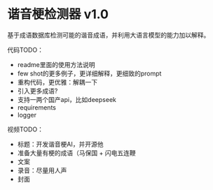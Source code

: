 # 谐音梗检测器 v1.0
基于成语数据库检测可能的谐音成语，并利用大语言模型的能力加以解释。

代码TODO：
- readme里面的使用方法说明
- few shot的更多例子，更详细解释，更细致的prompt
- 重构代码，更优雅：解耦一下
- 引入更多成语?
- 支持一两个国产api，比如deepseek
- requirements
- logger

视频TODO：
- 标题：开发谐音梗AI，并开源他
- 准备大量有梗的成语（马保国 + 闪电五连鞭
- 文案
- 录音：尽量用人声
- 封面